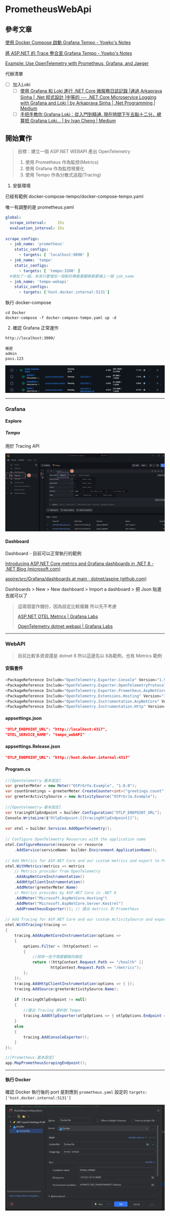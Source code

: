# PrometheusWebApi


## 參考文章

[使用 Docker Compose 啟動 Grafana Tempo - Yowko's Notes](https://blog.yowko.com/docker-compose-grafana-tempo/)

[將 ASP.NET 的 Trace 整合至 Grafana Tempo - Yowko's Notes](https://blog.yowko.com/aspdotnet-tempo/)

[Example: Use OpenTelemetry with Prometheus, Grafana, and Jaeger](https://learn.microsoft.com/en-us/dotnet/core/diagnostics/observability-prgrja-example)



代辦清單

- [ ] 加入Loki
  - [ ] [使用 Grafana 和 Loki 進行 .NET Core 微服務日誌記錄 |通過 Arkaprava Sinha | .Net 程式設計 |中等的 --- .NET Core Microservice Logging with Grafana and Loki | by Arkaprava Sinha | .Net Programming | Medium](https://medium.com/c-sharp-programming/net-core-microservice-logging-with-grafana-and-loki-92cd2783ed88)
  - [ ] [手把手教你 Grafana Loki︰從入門到精通. 現在時間下午五點十二分，總算把 Grafana Loki… | by Ivan Cheng | Medium](https://medium.com/@jieshiun/手把手教你-grafana-loki-從入門到精通-feab84c209f0)

## 開始實作

> 目標：建立一個 ASP.NET WEBAPI 產出 OpenTelemetry
> 1. 使用 Prometheus 作為監控(Metrics)
> 2. 使用 Grafana 作為監控視覺化
> 3. 使用 Tempo 作為分散式追蹤(Tracing)


1. 安裝環境

已經有範例 docker-compose-tempo/docker-compose-tempo.yaml 

唯一有調整的是  prometheus.yaml 

```yaml
global:
  scrape_interval:     15s
  evaluation_interval: 15s

scrape_configs:
  - job_name: 'prometheus'
    static_configs:
      - targets: [ 'localhost:9090' ]
  - job_name: 'tempo'
    static_configs:
      - targets: [ 'tempo:3200' ]
  #增加了一組，未來只要增加一個新的專案要觀察都要補上一個 job_name
  - job_name: 'tempo-webapi'
    static_configs:
      - targets: ['host.docker.internal:5131']

```

執行 docker-compose

```
cd Docker
docker-compose -f docker-compose-tempo.yaml up -d
```

2. 確認 Grafana 正常運作
```
http://localhost:3000/

帳密
admin
pass.123
```

![image-20241003174630409](Images/docker_2.png)

---

### Grafana

#### Explore 

##### Tempo

用於 Tracing API 

![image-20241003173939576](Images/Grafana_1.png)

#### Dashboard

Dashboard - 目前可以正常執行的範例

[Introducing ASP.NET Core metrics and Grafana dashboards in .NET 8 - .NET Blog (microsoft.com)](https://devblogs.microsoft.com/dotnet/introducing-aspnetcore-metrics-and-grafana-dashboards-in-dotnet-8/?hide_banner=true)

[aspire/src/Grafana/dashboards at main · dotnet/aspire (github.com)](https://github.com/dotnet/aspire/tree/main/src/Grafana/dashboards)

Dashboards > New > New dashboard > Import a dashboard > 把 Json 貼進去就可以了

> 這兩個當作備份，因為設定比較複雜 所以先不考慮
>
> [ASP.NET OTEL Metrics | Grafana Labs](https://grafana.com/grafana/dashboards/17706-asp-net-otel-metrics/)
>
> [OpenTelemetry dotnet webapi | Grafana Labs](https://grafana.com/grafana/dashboards/20568-opentelemetry-dotnet-webapi/)

---

### WebAPI

> 目前比較多資源還是 dotnet 8 所以這邊先以 8為範例，也有 Metrics 範例

#### 安裝套件

```csharp
<PackageReference Include="OpenTelemetry.Exporter.Console" Version="1.9.0" />
<PackageReference Include="OpenTelemetry.Exporter.OpenTelemetryProtocol" Version="1.9.0" />
<PackageReference Include="OpenTelemetry.Exporter.Prometheus.AspNetCore" Version="1.9.0-beta.2" />
<PackageReference Include="OpenTelemetry.Extensions.Hosting" Version="1.9.0" />
<PackageReference Include="OpenTelemetry.Instrumentation.AspNetCore" Version="1.9.0" />
<PackageReference Include="OpenTelemetry.Instrumentation.Http" Version="1.9.0" />
```

#### appsettings.json

```json
"OTLP_ENDPOINT_URL": "http://localhost:4317",
"OTEL_SERVICE_NAME": "tempo_webAPI"
```

#### appsettings.Release.json

```json
"OTLP_ENDPOINT_URL": "http://host.docker.internal:4317"
```

#### Program.cs

```csharp
//[Opentelemetry-基本設定]
var greeterMeter = new Meter("OtPrGrYa.Example", "1.0.0");
var countGreetings = greeterMeter.CreateCounter<int>("greetings.count", description: "Counts the number of greetings");
var greeterActivitySource = new ActivitySource("OtPrGrJa.Example");

//[Opentelemetry-基本設定]
var tracingOtlpEndpoint = builder.Configuration["OTLP_ENDPOINT_URL"];
Console.WriteLine($"OtlpEndpoint:[{tracingOtlpEndpoint}]");

var otel = builder.Services.AddOpenTelemetry();

// Configure OpenTelemetry Resources with the application name
otel.ConfigureResource(resource => resource
    .AddService(serviceName: builder.Environment.ApplicationName));

// Add Metrics for ASP.NET Core and our custom metrics and export to Prometheus
otel.WithMetrics(metrics => metrics
    // Metrics provider from OpenTelemetry
    .AddAspNetCoreInstrumentation()
    .AddHttpClientInstrumentation()
    .AddMeter(greeterMeter.Name)
    // Metrics provides by ASP.NET Core in .NET 8
    .AddMeter("Microsoft.AspNetCore.Hosting")
    .AddMeter("Microsoft.AspNetCore.Server.Kestrel")
    .AddPrometheusExporter()); // 匯出 metrics 到 Prometheus

// Add Tracing for ASP.NET Core and our custom ActivitySource and export to Jaeger
otel.WithTracing(tracing =>
{
    tracing.AddAspNetCoreInstrumentation(options =>
    {
        options.Filter = (httpContext) =>
        {
            //排除一些不需要觀察的路徑
            return !(httpContext.Request.Path == "/health" || 
                    httpContext.Request.Path == "/metrics");
        };
    });
    tracing.AddHttpClientInstrumentation(options => { });
    tracing.AddSource(greeterActivitySource.Name);

    if (tracingOtlpEndpoint != null)
    {
        //匯出 Tracing 資料到 Tempo
        tracing.AddOtlpExporter(otlpOptions => { otlpOptions.Endpoint = new Uri(tracingOtlpEndpoint); });
    }
    else
    {
        tracing.AddConsoleExporter();
    }
});

```

```csharp
//[Prometheus-基本設定]
app.MapPrometheusScrapingEndpoint();
```

---

#### 執行 Docker

確認 Docker 執行後的 port 是對應到 `prometheus.yaml` 設定的 `targets: ['host.docker.internal:5131']` 

![image-20241003175009319](Images/webAPI_1.png)
